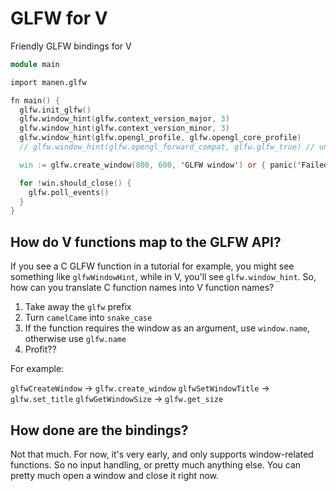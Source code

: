 # GLFW for V

Friendly GLFW bindings for V

```v
module main

import manen.glfw

fn main() {
  glfw.init_glfw()
  glfw.window_hint(glfw.context_version_major, 3)
  glfw.window_hint(glfw.context_version_minor, 3)
  glfw.window_hint(glfw.opengl_profile, glfw.opengl_core_profile)
  // glfw.window_hint(glfw.opengl_forward_compat, glfw.glfw_true) // uncomment if you're on mac

  win := glfw.create_window(800, 600, 'GLFW window') or { panic('Failed to open window') }

  for !win.should_close() {
    glfw.poll_events()
  }
}
```

## How do V functions map to the GLFW API?

If you see a C GLFW function in a tutorial for example, you might see something like `glfwWindowHint`, while in V, you'll see `glfw.window_hint`. So, how can you translate C function names into V function names?

1. Take away the `glfw` prefix
2. Turn `camelCame` into `snake_case`
3. If the function requires the window as an argument, use `window.name`, otherwise use `glfw.name`
4. Profit??

For example:

`glfwCreateWindow` -> `glfw.create_window`
`glfwSetWindowTitle` -> `glfw.set_title`
`glfwGetWindowSize` -> `glfw.get_size`

## How done are the bindings?

Not that much. For now, it's very early, and only supports window-related functions. So no input handling, or pretty much anything else. You can pretty much open a window and close it right now.
